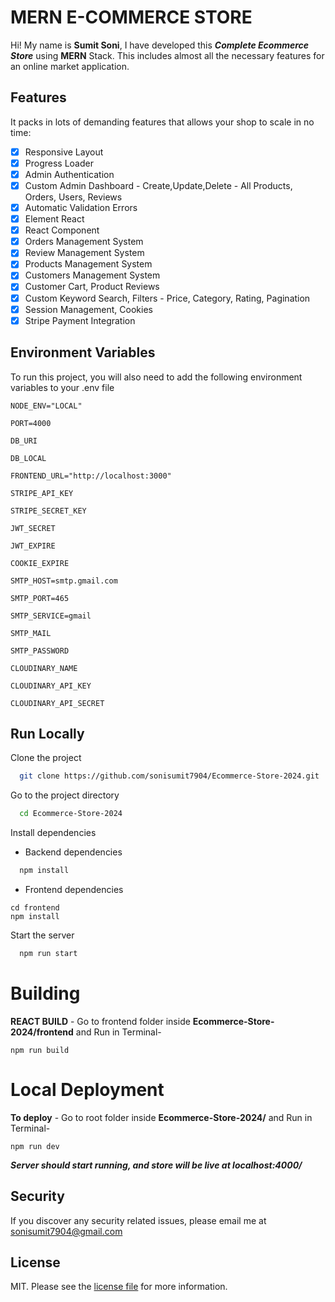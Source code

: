# MERN E-COMMERCE STORE

Hi! My name is **Sumit Soni**, I have developed this **_Complete Ecommerce Store_** using **MERN** Stack.
This includes almost all the necessary features for an online market application.

## Features

It packs in lots of demanding features that allows your shop to scale in no time:

- [x] Responsive Layout
- [x] Progress Loader
- [x] Admin Authentication
- [x] Custom Admin Dashboard - Create,Update,Delete - All Products, Orders, Users, Reviews
- [x] Automatic Validation Errors
- [x] Element React
- [x] React Component
- [x] Orders Management System
- [x] Review Management System
- [x] Products Management System
- [x] Customers Management System
- [x] Customer Cart, Product Reviews
- [x] Custom Keyword Search, Filters - Price, Category, Rating, Pagination
- [x] Session Management, Cookies
- [x] Stripe Payment Integration

## Environment Variables

To run this project, you will also need to add the following environment variables to your .env file

`NODE_ENV="LOCAL"`

`PORT=4000`

`DB_URI`

`DB_LOCAL`

`FRONTEND_URL="http://localhost:3000"`

`STRIPE_API_KEY`

`STRIPE_SECRET_KEY`

`JWT_SECRET`

`JWT_EXPIRE`

`COOKIE_EXPIRE`

`SMTP_HOST=smtp.gmail.com`

`SMTP_PORT=465`

`SMTP_SERVICE=gmail`

`SMTP_MAIL`

`SMTP_PASSWORD`

`CLOUDINARY_NAME`

`CLOUDINARY_API_KEY`

`CLOUDINARY_API_SECRET`

## Run Locally

Clone the project

```bash
  git clone https://github.com/sonisumit7904/Ecommerce-Store-2024.git
```

Go to the project directory

```bash
  cd Ecommerce-Store-2024
```

Install dependencies

- Backend dependencies

```bash
  npm install
```

- Frontend dependencies

```
cd frontend
npm install
```

Start the server

```bash
  npm run start
```

# Building

**REACT BUILD** - Go to frontend folder inside **Ecommerce-Store-2024/frontend** and Run in Terminal-

```
npm run build
```

# Local Deployment

**To deploy** - Go to root folder inside **Ecommerce-Store-2024/** and Run in Terminal-

```
npm run dev
```

**_Server should start running, and store will be live at localhost:4000/_**

## Security

If you discover any security related issues, please email me at sonisumit7904@gmail.com

## License

MIT. Please see the [license file](license.md) for more information.
